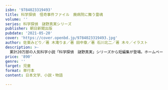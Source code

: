 ```yaml
---
isbn: '9784023319493'
title: 科学探偵　怪奇事件ファイル　廃病院に舞う霊魂
volume: ''
series: 科学探偵　謎野真実シリーズ
publisher: 朝日新聞出版
pubdate: '2021-05-20'
cover: 'https://cover.openbd.jp/9784023319493.jpg'
author: 佐東みどり／著 木滝りま／著 田中章／著 石川北二／著 木々／イラスト
description: >-
  累計20万部の人気科学小説「科学探偵　謎野真実」シリーズから短編集が登場。ホームページを通じ寄せられる様々な怪奇事件を、真実が科学の力で解き明かしていく。2021年１～３月に「朝日小学生新聞」に連載されたストーリーに書き下ろしや特典マンガを加え２分冊で刊行！
price: '890'
genre: ''
target: 児童
format: 単行本
content: 日本文学、小説・物語

---
```

